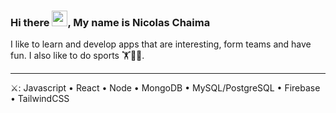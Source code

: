### Hi there <img src="https://raw.githubusercontent.com/TheDudeThatCode/TheDudeThatCode/master/Assets/Hi.gif" width="25" height="25" />, My name is Nicolas Chaima
I like to learn and develop apps that are interesting, form teams and have fun. I also like to do sports 🏋️🏐🚴.

---------------------------------------------------------------------------------------------------------------------

⚔️: Javascript • React • Node • MongoDB • MySQL/PostgreSQL • Firebase • TailwindCSS
